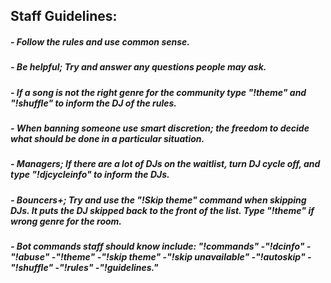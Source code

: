 ## Staff Guidelines:

##### - Follow the rules and use common sense.
##### - Be helpful; Try and answer any questions people may ask.
##### - If a song is not the right genre for the community type "!theme" and "!shuffle" to inform the DJ of the rules.
##### - When banning someone use smart discretion; the freedom to decide what should be done in a particular situation.
##### - Managers; If there are a lot of DJs on the waitlist, turn DJ cycle off, and type "!djcycleinfo" to inform the DJs.
##### - Bouncers+; Try and use the "!Skip theme" command when skipping DJs. It puts the DJ skipped back to the front of the list. Type "!theme" if wrong genre for the room.
##### - Bot commands staff should know include: "!commands" -"!dcinfo" -"!abuse" -"!theme" -"!skip theme" -"!skip unavailable" -"!autoskip"  -"!shuffle" -"!rules" -"!guidelines."
